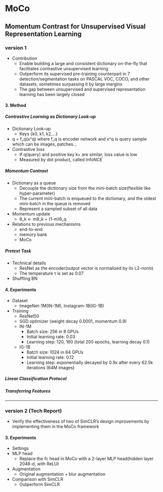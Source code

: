 # MoCo
## Momentum Contrast for Unsupervised Visual Representation Learning

### version 1
- Contribution
    - Enable building a large and consistent dictionary on-the-fly that facilitates contrastive unsupervised learning
    - Outperform its supervised pre-training counterpart in 7 detection/segmentation tasks on PASCAL VOC, COCO, and other datasets, sometimes surpassing it by large margins
    - The gap between unsupervised and supervised representation learning has been largely closed
#### 3. Method
##### Contrastive Learning as Dictionary Look-up
- Dictionary Look-up
    - Keys {k0, k1, k2,...}
- q = f_q(x^q) where f_q is encoder network and x^q is query sample which can be images, patches... 
- Contrastive loss
    - If q(query) and positive key k+ are similar, loss value is low
    - Measured by dot product, called InfoNCE
##### Momentum Contrast
- Dictionary as a queue
    - Decouple the dictionary size from the mini-batch size(flexible like hyper-parameter)
    - The current mini-batch is enqueued to the dictionary, and the oldest mini-batch in the queue is removed
    - Represent a sampled subset of all data
- Momentum update
    - θ_k <- mθ_k + (1-m)θ_q
- Relations to previous mechanisms
    - end-to-end
    - memory bank
    - MoCo
##### Pretext Task
- Technical details
    - ResNet as the encoder(output vector is normalized by its L2-norm)
    - The temperature τ is set as 0.07
- Shuffling BN
#### 4. Experiments
- Dataset
    - ImageNet-1M(IN-1M), Instagram-1B(IG-1B)
- Training
    - ResNet50
    - SGD optimizer (weight decay 0.0001, momentum 0.9)
    - IN-1M
        - Batch size: 256 in 8 GPUs
        - Initial learning rate: 0.03
        - Learning step: 120, 160 (total 200 epochs, learning decay 0.1)
    - IG-1B
        - Batch size: 1024 in 64 GPUs
        - Initial learning rate: 0.12
        - Learning step: exponentially decayed by 0.9x after every 62.5k iterations (64M images)
##### Linear Classification Protocol
##### Transferring Features

---
### version 2 (Tech Report)
- Verify the effectiveness of two of SimCLR’s design improvements by implementing them in the MoCo framework
#### 3. Experiments
- Settings
- MLP head
    - Replace the fc head in MoCo with a 2-layer MLP head(hidden layer 2048-d, with ReLU)
- Augmentation
    - Original augmentation + blur augmentation
- Comparison with SimCLR
    - Outperform SimCLR